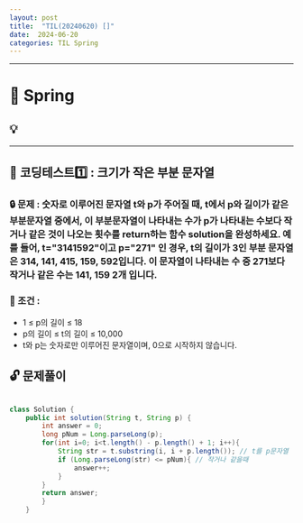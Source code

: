 ```yaml
---
layout: post
title:  "TIL(20240620) []"
date:  2024-06-20
categories: TIL Spring
---
```


---------------------------------------------------------------------

# 📌 Spring

## 💡 


------------------------------------------------------------------

## 📌 코딩테스트1️⃣ : 크기가 작은 부분 문자열

### 🔒 문제 : 숫자로 이루어진 문자열 t와 p가 주어질 때, t에서 p와 길이가 같은 부분문자열 중에서, 이 부분문자열이 나타내는 수가 p가 나타내는 수보다 작거나 같은 것이 나오는 횟수를 return하는 함수 solution을 완성하세요. 예를 들어, t="3141592"이고 p="271" 인 경우, t의 길이가 3인 부분 문자열은 314, 141, 415, 159, 592입니다. 이 문자열이 나타내는 수 중 271보다 작거나 같은 수는 141, 159 2개 입니다.

### 🚫 조건 : 
- 1 ≤ p의 길이 ≤ 18
- p의 길이 ≤ t의 길이 ≤ 10,000
- t와 p는 숫자로만 이루어진 문자열이며, 0으로 시작하지 않습니다.


## 🔓 문제풀이

```java

class Solution {
    public int solution(String t, String p) {
        int answer = 0;
        long pNum = Long.parseLong(p);
        for(int i=0; i<t.length() - p.length() + 1; i++){ 
            String str = t.substring(i, i + p.length()); // t를 p문자열 길이만큼 자르기
            if (Long.parseLong(str) <= pNum){ // 작거나 같을때 
                answer++;
            }
        }
        return answer;
        }
    }

```
